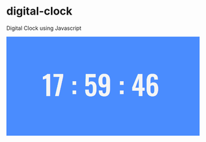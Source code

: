 # digital-clock
Digital Clock using Javascript

![digital clock gif](https://github.com/nldanne/digital-clock/blob/main/images/digitalclock.gif)
